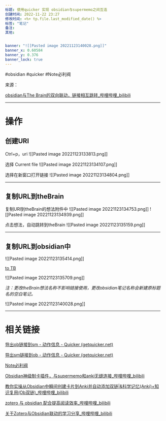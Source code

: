 ```yaml
---
标题: 使用quicker 实现 obsidian与supermemo之间互连
创建时间: 2022-11-22 23:27
修改时间: <%+ tp.file.last_modified_date() %>
标签: "笔记" 
备注: 
其他:


banner: "![[Pasted image 20221123140028.png]]"
banner_x: 0.60584
banner_y: 0.376
banner_lock: true
---
```


#obsidian #quicker #Note必利阀

来源：

[obsidian与The Brain的双向联动，链接相互跳转_哔哩哔哩_bilibili](https://www.bilibili.com/video/BV1EY4y1476z/?spm_id_from=333.337.search-card.all.click)

---
# 操作

## 创建URI
Ctrl+p，uri
![[Pasted image 20221123133813.png]]

选择 Current file
![[Pasted image 20221123134107.png]]

选择在新窗口打开链接
![[Pasted image 20221123134804.png]]

---

## 复制URL到theBrain

复制URl到theBrain的想法附件中
![[Pasted image 20221123134753.png]]
![[Pasted image 20221123134939.png]]

点击想法，自动跳转到theBrain
![[Pasted image 20221123135159.png]]

---

## 复制URL到obsidian中

![[Pasted image 20221123135414.png]]

[to TB](brain://5563A1B6-159E-5A05-9EFD-EB1F2A2D40C7/6CA3CBB2-33DE-F30B-5202-7CEE2AFD2053/thebrain%E8%81%94%E5%8A%A8)

![[Pasted image 20221123135709.png]]

*注：更改theBrain想法名称不影响链接使用，更改obsidian笔记名称会新建原标题名的空白笔记。*

![[Pasted image 20221123140028.png]]

---

# 相关链接
[导出ob链接到sm - 动作信息 - Quicker (getquicker.net)](https://getquicker.net/Sharedaction?code=dc42b190-8bfb-4c7a-7962-08d903bee990&fromMyShare=true)

[导出sm链接到ob - 动作信息 - Quicker (getquicker.net)](https://getquicker.net/Sharedaction?code=339886c8-8eb9-4799-9c35-08d902cc776b&fromMyShare=true)

[Note必利阀](https://space.bilibili.com/8013542)

[Obsidian神级制卡插件，与supermemo和anki无缝连接_哔哩哔哩_bilibili](https://www.bilibili.com/video/BV14T411J7aF/?spm_id_from=333.337.search-card.all.click)

[教你实操从Obsidian中瞬间创建卡片到Anki并自动添加双链|&科学记忆(Anki)+知识复用(Ob双链)_哔哩哔哩_bilibili](https://www.bilibili.com/video/BV1Ch411i7fZ/?spm_id_from=333.337.search-card.all.click)

[zotero 与 obsidian 配合提高阅读效率_哔哩哔哩_bilibili](https://www.bilibili.com/video/BV1kb4y1k767/?spm_id_from=333.337.search-card.all.click)

[关于Zotero与Obsidian联动的学习分享_哔哩哔哩_bilibili](https://www.bilibili.com/video/BV1zN4y1N7s1/?spm_id_from=333.337.search-card.all.click)